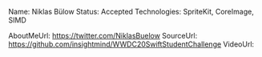 Name: Niklas Bülow
Status: Accepted
Technologies: SpriteKit, CoreImage, SIMD

AboutMeUrl: https://twitter.com/NiklasBuelow
SourceUrl: https://github.com/insightmind/WWDC20SwiftStudentChallenge
VideoUrl: 

<!---
EXAMPLE
Name: John Appleseed
Status: Submitted <or> Winner <or> Distinguished <or> Rejected
Technologies: SwiftUI, RealityKit, CoreGraphic

AboutMeUrl: https://linkedin.com/in/johnappleseed
SourceUrl: https://github.com/johnappleseed/wwdc2025
VideoUrl: https://youtu.be/ABCDE123456
-->
